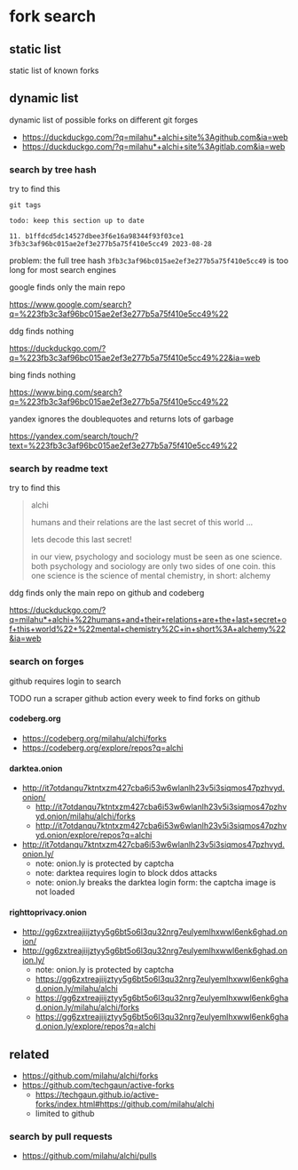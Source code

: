 # fork search

## static list

static list of known forks

## dynamic list

dynamic list of possible forks
on different git forges

- https://duckduckgo.com/?q=milahu*+alchi+site%3Agithub.com&ia=web
- https://duckduckgo.com/?q=milahu*+alchi+site%3Agitlab.com&ia=web

### search by tree hash

try to find this

```
git tags

todo: keep this section up to date

11. b1ffdcd5dc14527dbee3f6e16a98344f93f03ce1 3fb3c3af96bc015ae2ef3e277b5a75f410e5cc49 2023-08-28
```

problem:
the full tree hash `3fb3c3af96bc015ae2ef3e277b5a75f410e5cc49` is too long for most search engines

google finds only the main repo

https://www.google.com/search?q=%223fb3c3af96bc015ae2ef3e277b5a75f410e5cc49%22

ddg finds nothing

https://duckduckgo.com/?q=%223fb3c3af96bc015ae2ef3e277b5a75f410e5cc49%22&ia=web

bing finds nothing

https://www.bing.com/search?q=%223fb3c3af96bc015ae2ef3e277b5a75f410e5cc49%22

yandex ignores the doublequotes
and returns lots of garbage

https://yandex.com/search/touch/?text=%223fb3c3af96bc015ae2ef3e277b5a75f410e5cc49%22

### search by readme text

try to find this

<blockquote>

alchi

humans and their relations
are the last secret of this world ...

lets decode this last secret!

in our view,
psychology and sociology
must be seen as one science.
both psychology and sociology
are only two sides of one coin.
this one science is
the science of mental chemistry,
in short: alchemy

</blockquote>

ddg finds only the main repo on github and codeberg

https://duckduckgo.com/?q=milahu*+alchi+%22humans+and+their+relations+are+the+last+secret+of+this+world%22+%22mental+chemistry%2C+in+short%3A+alchemy%22&ia=web

### search on forges

github requires login to search

TODO run a scraper github action every week to find forks on github

#### codeberg.org

- https://codeberg.org/milahu/alchi/forks
- https://codeberg.org/explore/repos?q=alchi

#### darktea.onion

- http://it7otdanqu7ktntxzm427cba6i53w6wlanlh23v5i3siqmos47pzhvyd.onion/
  - http://it7otdanqu7ktntxzm427cba6i53w6wlanlh23v5i3siqmos47pzhvyd.onion/milahu/alchi/forks
  - http://it7otdanqu7ktntxzm427cba6i53w6wlanlh23v5i3siqmos47pzhvyd.onion/explore/repos?q=alchi
- http://it7otdanqu7ktntxzm427cba6i53w6wlanlh23v5i3siqmos47pzhvyd.onion.ly/
  - note: onion.ly is protected by captcha
  - note: darktea requires login to block ddos attacks
  - note: onion.ly breaks the darktea login form: the captcha image is not loaded

#### righttoprivacy.onion

- http://gg6zxtreajiijztyy5g6bt5o6l3qu32nrg7eulyemlhxwwl6enk6ghad.onion/
- http://gg6zxtreajiijztyy5g6bt5o6l3qu32nrg7eulyemlhxwwl6enk6ghad.onion.ly/
  - note: onion.ly is protected by captcha
  - https://gg6zxtreajiijztyy5g6bt5o6l3qu32nrg7eulyemlhxwwl6enk6ghad.onion.ly/milahu/alchi
  - https://gg6zxtreajiijztyy5g6bt5o6l3qu32nrg7eulyemlhxwwl6enk6ghad.onion.ly/milahu/alchi/forks
  - https://gg6zxtreajiijztyy5g6bt5o6l3qu32nrg7eulyemlhxwwl6enk6ghad.onion.ly/explore/repos?q=alchi

## related

- https://github.com/milahu/alchi/forks
- https://github.com/techgaun/active-forks
  - https://techgaun.github.io/active-forks/index.html#https://github.com/milahu/alchi
  - limited to github

### search by pull requests

- https://github.com/milahu/alchi/pulls
